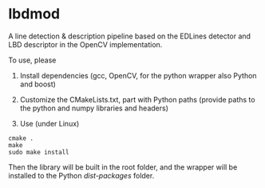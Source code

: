 # lbdmod

A line detection & description pipeline based on the EDLines detector and LBD descriptor in the OpenCV implementation.

To use, please 

1. Install dependencies (gcc, OpenCV, for the python wrapper also Python and boost)

2. Customize the CMakeLists.txt, part with Python paths (provide paths to the python and numpy libraries and headers)

3. Use (under Linux)
```
cmake .
make
sudo make install
``` 
Then the library will be built in the root folder, and the wrapper will be installed to the Python *dist-packages* folder.
